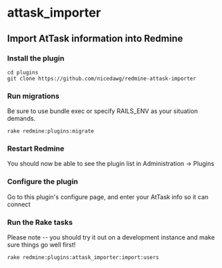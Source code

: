 # attask_importer

## Import AtTask information into Redmine

### Install the plugin
```
cd plugins
git clone https://github.com/nicedawg/redmine-attask-importer
```

### Run migrations
Be sure to use bundle exec or specify RAILS_ENV as your situation demands.
```
rake redmine:plugins:migrate
```

### Restart Redmine
You should now be able to see the plugin list in Administration -> Plugins

### Configure the plugin
Go to this plugin's configure page, and enter your AtTask info so it can connect

### Run the Rake tasks
Please note -- you should try it out on a development instance and make sure
things go well first!
```
rake redmine:plugins:attask_importer:import:users
```

